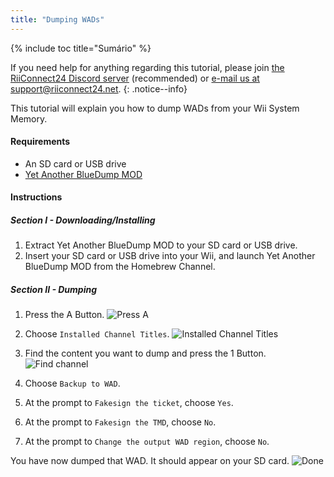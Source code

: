 ```yaml
---
title: "Dumping WADs"
---
```


{% include toc title="Sumário" %}

If you need help for anything regarding this tutorial, please join [the RiiConnect24 Discord server](https://discord.gg/rc24) (recommended) or [e-mail us at support@riiconnect24.net](mailto:support@riiconnect24.net).
{: .notice--info}

This tutorial will explain you how to dump WADs from your Wii System Memory.

#### Requirements
* An SD card or USB drive
* [Yet Another BlueDump MOD](https://hbb1.oscwii.org/hbb/Yet-Another-BlueDump-Mod/Yet-Another-BlueDump-Mod.zip)

#### Instructions
##### Section I - Downloading/Installing

1. Extract Yet Another BlueDump MOD to your SD card or USB drive.
2. Insert your SD card or USB drive into your Wii, and launch Yet Another BlueDump MOD from the Homebrew Channel.

##### Section II - Dumping
1. Press the A Button. ![Press A](/images/DumpWADS/2.png)

2. Choose `Installed Channel Titles`. ![Installed Channel Titles](/images/DumpWADS/3.png)

3. Find the content you want to dump and press the 1 Button. ![Find channel](/images/DumpWADS/4.png)

4. Choose `Backup to WAD`.
5. At the prompt to `Fakesign the ticket`, choose `Yes`.
6. At the prompt to `Fakesign the TMD`, choose `No`.
7. At the prompt to `Change the output WAD region`, choose `No`.

You have now dumped that WAD. It should appear on your SD card. ![Done](/images/DumpWADS/5.png)

